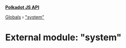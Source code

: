 **[Polkadot JS API](../README.md)**

[Globals](../globals.md) › ["system"](_system_.md)

# External module: "system"